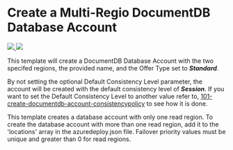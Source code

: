 # Create a Multi-Regio DocumentDB Database Account

<a href="https://portal.azure.com/#create/Microsoft.Template/uri/https%3A%2F%2Fraw.githubusercontent.com%2FAzure%2Fazure-quickstart-templates%2Fmaster%2F101-documentdb-account-create%2Fazuredeploy.json" target="_blank">
    <img src="http://azuredeploy.net/deploybutton.png"/>
</a>
<a href="http://armviz.io/#/?load=https%3A%2F%2Fraw.githubusercontent.com%2FAzure%2Fazure-quickstart-templates%2Fmaster%2F101-documentdb-account-create%2Fazuredeploy.json" target="_blank">
    <img src="http://armviz.io/visualizebutton.png"/>
</a>

This template will create a DocumentDB Database Account with the two specifed regions, the provided name, and the Offer Type set to ***Standard***.

By not setting the optional Default Consistency Level parameter, the account will be created with the default consistency level of ***Session***.
If you want to set the Default Consistency Level to another value refer to, [101-create-documentdb-account-consistencypolicy](https://github.com/Azure/azure-quickstart-templates/tree/master/101-create-documentdb-account-consistencypolicy) to see how it is done.

This template creates a database account with only one read region. To create the database account with more than one read region, add it to the 'locations' array in the azuredeploy.json file. Failover priority values must be unique and greater than 0 for read regions.
